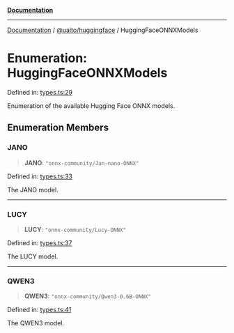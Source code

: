 [**Documentation**](../../../README.md)

***

[Documentation](../../../README.md) / [@uaito/huggingface](../README.md) / HuggingFaceONNXModels

# Enumeration: HuggingFaceONNXModels

Defined in: [types.ts:29](https://github.com/elribonazo/uaito/blob/0785510d8ad92c6f9514ad770b3e81162500e4a0/packages/huggingFace/src/types.ts#L29)

Enumeration of the available Hugging Face ONNX models.

## Enumeration Members

### JANO

> **JANO**: `"onnx-community/Jan-nano-ONNX"`

Defined in: [types.ts:33](https://github.com/elribonazo/uaito/blob/0785510d8ad92c6f9514ad770b3e81162500e4a0/packages/huggingFace/src/types.ts#L33)

The JANO model.

***

### LUCY

> **LUCY**: `"onnx-community/Lucy-ONNX"`

Defined in: [types.ts:37](https://github.com/elribonazo/uaito/blob/0785510d8ad92c6f9514ad770b3e81162500e4a0/packages/huggingFace/src/types.ts#L37)

The LUCY model.

***

### QWEN3

> **QWEN3**: `"onnx-community/Qwen3-0.6B-ONNX"`

Defined in: [types.ts:41](https://github.com/elribonazo/uaito/blob/0785510d8ad92c6f9514ad770b3e81162500e4a0/packages/huggingFace/src/types.ts#L41)

The QWEN3 model.
